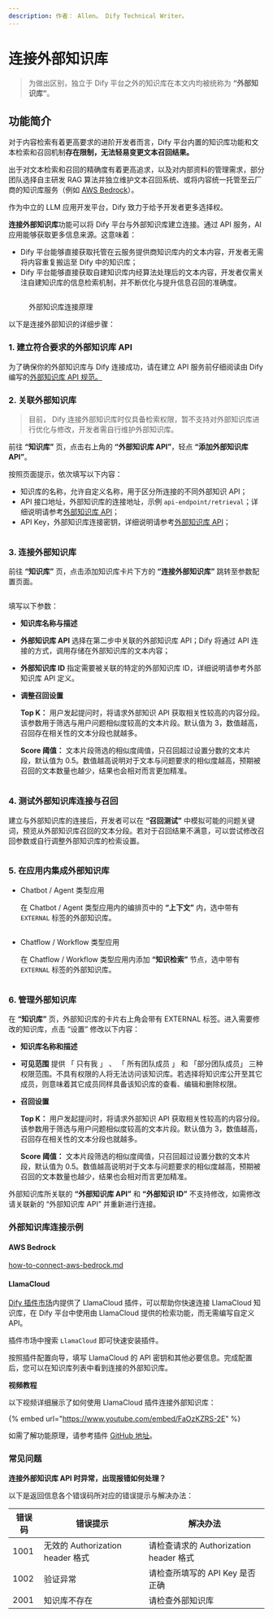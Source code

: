 ```yaml
---
description: 作者： Allen。 Dify Technical Writer。
---
```


# 连接外部知识库

> 为做出区别，独立于 Dify 平台之外的知识库在本文内均被统称为 **“外部知识库”**。

## 功能简介

对于内容检索有着更高要求的进阶开发者而言，Dify 平台内置的知识库功能和文本检索和召回机制**存在限制，无法轻易变更文本召回结果。**

出于对文本检索和召回的精确度有着更高追求，以及对内部资料的管理需求，部分团队选择自主研发 RAG 算法并独立维护文本召回系统、或将内容统一托管至云厂商的知识库服务（例如 [AWS Bedrock](https://aws.amazon.com/bedrock/)）。

作为中立的 LLM 应用开发平台，Dify 致力于给予开发者更多选择权。

**连接外部知识库**功能可以将 Dify 平台与外部知识库建立连接。通过 API 服务，AI 应用能够获取更多信息来源。这意味着：

* Dify 平台能够直接获取托管在云服务提供商知识库内的文本内容，开发者无需将内容重复搬运至 Dify 中的知识库；
* Dify 平台能够直接获取自建知识库内经算法处理后的文本内容，开发者仅需关注自建知识库的信息检索机制，并不断优化与提升信息召回的准确度。

<figure><img src="../../.gitbook/assets/image (1) (1) (1) (1).png" alt=""><figcaption><p>外部知识库连接原理</p></figcaption></figure>

以下是连接外部知识的详细步骤：

### 1. 建立符合要求的外部知识库 API

为了确保你的外部知识库与 Dify 连接成功，请在建立 API 服务前仔细阅读由 Dify 编写的[外部知识库 API 规范。](external-knowledge-api-documentation.md)

### 2. 关联外部知识库

> 目前， Dify 连接外部知识库时仅具备检索权限，暂不支持对外部知识库进行优化与修改，开发者需自行维护外部知识库。

前往 **“知识库”** 页，点击右上角的 **“外部知识库 API”**，轻点 **“添加外部知识库 API”**。

按照页面提示，依次填写以下内容：

* 知识库的名称，允许自定义名称，用于区分所连接的不同外部知识 API；
* API 接口地址，外部知识库的连接地址，示例 `api-endpoint/retrieval`；详细说明请参考[外部知识库 API](https://docs.dify.ai/zh-hans/guides/knowledge-base/external-knowledge-api-documentation)；
* API Key，外部知识库连接密钥，详细说明请参考[外部知识库 API](https://docs.dify.ai/zh-hans/guides/knowledge-base/external-knowledge-api-documentation)；

<figure><img src="../../.gitbook/assets/image (353).png" alt=""><figcaption></figcaption></figure>

### 3. 连接外部知识库

前往 **“知识库”** 页，点击添加知识库卡片下方的 **“连接外部知识库”** 跳转至参数配置页面。

<figure><img src="../../.gitbook/assets/image (354).png" alt=""><figcaption></figcaption></figure>

填写以下参数：

* **知识库名称与描述**
* **外部知识库 API** 选择在第二步中关联的外部知识库 API；Dify 将通过 API 连接的方式，调用存储在外部知识库的文本内容；
* **外部知识库 ID** 指定需要被关联的特定的外部知识库 ID，详细说明请参考外部知识库 API 定义。
*   **调整召回设置**

    **Top K：** 用户发起提问时，将请求外部知识 API 获取相关性较高的内容分段。该参数用于筛选与用户问题相似度较高的文本片段。默认值为 3，数值越高，召回存在相关性的文本分段也就越多。

    **Score 阈值：** 文本片段筛选的相似度阈值，只召回超过设置分数的文本片段，默认值为 0.5。数值越高说明对于文本与问题要求的相似度越高，预期被召回的文本数量也越少，结果也会相对而言更加精准。

<figure><img src="../../.gitbook/assets/image (355).png" alt=""><figcaption></figcaption></figure>

### 4. 测试外部知识库连接与召回

建立与外部知识库的连接后，开发者可以在 **“召回测试”** 中模拟可能的问题关键词，预览从外部知识库召回的文本分段。若对于召回结果不满意，可以尝试修改召回参数或自行调整外部知识库的检索设置。

<figure><img src="../../.gitbook/assets/image (356).png" alt=""><figcaption></figcaption></figure>

### 5. 在应用内集成外部知识库

*   Chatbot / Agent 类型应用

    在 Chatbot / Agent 类型应用内的编排页中的 **“上下文”** 内，选中带有 `EXTERNAL` 标签的外部知识库。

    <figure><img src="../../.gitbook/assets/image (357).png" alt=""><figcaption></figcaption></figure>
*   Chatflow / Workflow 类型应用

    在 Chatflow / Workflow 类型应用内添加 **“知识检索”** 节点，选中带有 `EXTERNAL` 标签的外部知识库。

    <figure><img src="../../.gitbook/assets/image (358).png" alt=""><figcaption></figcaption></figure>

### 6. 管理外部知识库

在 **“知识库”** 页，外部知识库的卡片右上角会带有 EXTERNAL 标签。进入需要修改的知识库，点击 “设置” 修改以下内容：

* **知识库名称和描述**
* **可见范围** 提供 「 只有我 」 、 「 所有团队成员 」 和 「部分团队成员」 三种权限范围。不具有权限的人将无法访问该知识库。若选择将知识库公开至其它成员，则意味着其它成员同样具备该知识库的查看、编辑和删除权限。
*   **召回设置**

    **Top K：** 用户发起提问时，将请求外部知识 API 获取相关性较高的内容分段。该参数用于筛选与用户问题相似度较高的文本片段。默认值为 3，数值越高，召回存在相关性的文本分段也就越多。

    **Score 阈值：** 文本片段筛选的相似度阈值，只召回超过设置分数的文本片段，默认值为 0.5。数值越高说明对于文本与问题要求的相似度越高，预期被召回的文本数量也越少，结果也会相对而言更加精准。

外部知识库所关联的 **“外部知识库 API”** 和 **“外部知识 ID”** 不支持修改，如需修改请关联新的 “外部知识库 API” 并重新进行连接。

### 外部知识库连接示例

#### AWS Bedrock

[how-to-connect-aws-bedrock.md](../../learn-more/use-cases/how-to-connect-aws-bedrock.md "mention")

#### LlamaCloud

[Dify 插件市场](https://marketplace.dify.ai/)内提供了 LlamaCloud 插件，可以帮助你快速连接 LlamaCloud 知识库，在 Dify 平台中使用由 LlamaCloud 提供的检索功能，而无需编写自定义 API。

插件市场中搜索 `LlamaCloud` 即可快速安装插件。

按照插件配置向导，填写 LlamaCloud 的 API 密钥和其他必要信息。完成配置后，您可以在知识库列表中看到连接的外部知识库。

**视频教程**

以下视频详细展示了如何使用 LlamaCloud 插件连接外部知识库：

{% embed url="https://www.youtube.com/embed/FaOzKZRS-2E" %}


如需了解功能原理，请参考插件 [GitHub 地址](https://github.com/langgenius/dify-official-plugins/tree/main/extensions/llamacloud)。

### 常见问题

**连接外部知识库 API 时异常，出现报错如何处理？**

以下是返回信息各个错误码所对应的错误提示与解决办法：

| 错误码  | 错误提示                        | 解决办法                           |
| ---- | --------------------------- | ------------------------------ |
| 1001 | 无效的 Authorization header 格式 | 请检查请求的 Authorization header 格式 |
| 1002 | 验证异常                        | 请检查所填写的 API Key 是否正确           |
| 2001 | 知识库不存在                      | 请检查外部知识库                       |
